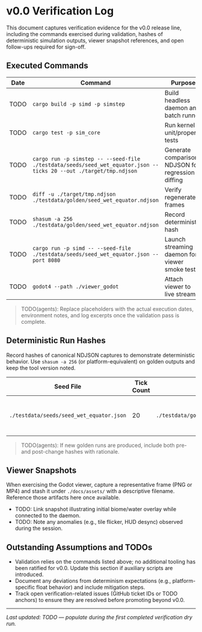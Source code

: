 # v0.0 Verification Log

This document captures verification evidence for the v0.0 release line, including the commands exercised during validation, hashes of deterministic simulation outputs, viewer snapshot references, and open follow-ups required for sign-off.

## Executed Commands

| Date | Command | Purpose | Notes |
| --- | --- | --- | --- |
| TODO | `cargo build -p simd -p simstep` | Build headless daemon and batch runner | Record the toolchain revision when executed. |
| TODO | `cargo test -p sim_core` | Run kernel unit/property tests | Capture stdout excerpt if failures are triaged. |
| TODO | `cargo run -p simstep -- --seed-file ./testdata/seeds/seed_wet_equator.json --ticks 20 --out ./target/tmp.ndjson` | Generate comparison NDJSON for regression diffing | Ensure diff against `./testdata/golden/seed_wet_equator.ndjson` is attached. |
| TODO | `diff -u ./target/tmp.ndjson ./testdata/golden/seed_wet_equator.ndjson` | Verify regenerated frames | Confirm the diff reflects the `world`, `insolation`, `tide_envelope`, and `elevation` fields introduced by the latest kernels. |
| TODO | `shasum -a 256 ./testdata/golden/seed_wet_equator.ndjson` | Record deterministic hash | Note the tool version and capture the digest once outputs are approved. |
| TODO | `cargo run -p simd -- --seed-file ./testdata/seeds/seed_wet_equator.json --port 8080` | Launch streaming daemon for viewer smoke tests | Document the platform and any feature flags. |
| TODO | `godot4 --path ./viewer_godot` | Attach viewer to live stream | Include screenshot reference under [Viewer Snapshots](#viewer-snapshots). |

> TODO(agents): Replace placeholders with the actual execution dates, environment notes, and log excerpts once the validation pass is complete.

## Deterministic Run Hashes

Record hashes of canonical NDJSON captures to demonstrate deterministic behavior. Use `shasum -a 256` (or platform-equivalent) on golden outputs and keep the tool version noted.

| Seed File | Tick Count | Artifact Path | SHA-256 | Notes |
| --- | --- | --- | --- | --- |
| `./testdata/seeds/seed_wet_equator.json` | 20 | `./testdata/golden/seed_wet_equator.ndjson` | TODO | Replace once recomputed after kernel changes. |

> TODO(agents): If new golden runs are produced, include both pre- and post-change hashes with rationale.

## Viewer Snapshots

When exercising the Godot viewer, capture a representative frame (PNG or MP4) and stash it under `./docs/assets/` with a descriptive filename. Reference those artifacts here once available.

* TODO: Link snapshot illustrating initial biome/water overlay while connected to the daemon.
* TODO: Note any anomalies (e.g., tile flicker, HUD desync) observed during the session.

## Outstanding Assumptions and TODOs

* Validation relies on the commands listed above; no additional tooling has been ratified for v0.0. Update this section if auxiliary scripts are introduced.
* Document any deviations from determinism expectations (e.g., platform-specific float behavior) and include mitigation steps.
* Track open verification-related issues (GitHub ticket IDs or TODO anchors) to ensure they are resolved before promoting beyond v0.0.

---

_Last updated: TODO — populate during the first completed verification dry run._
